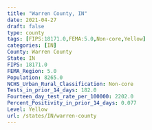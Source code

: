 ```yaml
---
title: "Warren County, IN"
date: 2021-04-27
draft: false
type: county
tags: [FIPS:18171.0,FEMA:5.0,Non-core,Yellow]
categories: [IN]
County: Warren County
State: IN
FIPS: 18171.0
FEMA_Region: 5.0
Population: 8265.0
NCHS_Urban_Rural_Classification: Non-core
Tests_in_prior_14_days: 182.0
Fourteen_day_test_rate_per_100000: 2202.0
Percent_Positivity_in_prior_14_days: 0.077
Level: Yellow
url: /states/IN/warren-county
---
```



